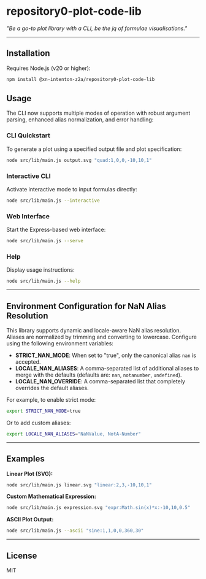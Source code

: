 # repository0-plot-code-lib

_"Be a go-to plot library with a CLI, be the jq of formulae visualisations."_

---

## Installation

Requires Node.js (v20 or higher):

```bash
npm install @xn-intenton-z2a/repository0-plot-code-lib
```

## Usage

The CLI now supports multiple modes of operation with robust argument parsing, enhanced alias normalization, and error handling:

### CLI Quickstart

To generate a plot using a specified output file and plot specification:

```bash
node src/lib/main.js output.svg "quad:1,0,0,-10,10,1"
```

### Interactive CLI

Activate interactive mode to input formulas directly:

```bash
node src/lib/main.js --interactive
```

### Web Interface

Start the Express-based web interface:

```bash
node src/lib/main.js --serve
```

### Help

Display usage instructions:

```bash
node src/lib/main.js --help
```

---

## Environment Configuration for NaN Alias Resolution

This library supports dynamic and locale-aware NaN alias resolution. Aliases are normalized by trimming and converting to lowercase. Configure using the following environment variables:

- **STRICT_NAN_MODE**: When set to "true", only the canonical alias `nan` is accepted.
- **LOCALE_NAN_ALIASES**: A comma-separated list of additional aliases to merge with the defaults (defaults are: `nan`, `notanumber`, `undefined`).
- **LOCALE_NAN_OVERRIDE**: A comma-separated list that completely overrides the default aliases.

For example, to enable strict mode:

```bash
export STRICT_NAN_MODE=true
```

Or to add custom aliases:

```bash
export LOCALE_NAN_ALIASES="NaNValue, NotA-Number"
```

---

## Examples

**Linear Plot (SVG):**

```bash
node src/lib/main.js linear.svg "linear:2,3,-10,10,1"
```

**Custom Mathematical Expression:**

```bash
node src/lib/main.js expression.svg "expr:Math.sin(x)*x:-10,10,0.5"
```

**ASCII Plot Output:**

```bash
node src/lib/main.js --ascii "sine:1,1,0,0,360,30"
```

---

## License

MIT

